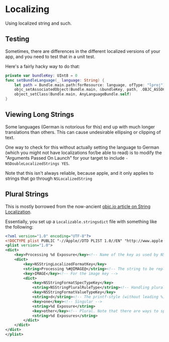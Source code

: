 # Localizing

Using localized string and such.

## Testing

Sometimes, there are differences in the different localized versions of your app, and you need to test that in a unit test.

Here's a fairly hacky way to do that:

```swift
private var bundleKey: UInt8 = 0
func setBundleLanguage(_ language: String) {
    let path = Bundle.main.path(forResource: language, ofType: "lproj")
    objc_setAssociatedObject(Bundle.main, &bundleKey, path, .OBJC_ASSOCIATION_RETAIN_NONATOMIC)
    object_setClass(Bundle.main, AnyLanguageBundle.self)
}
```

## Viewing Long Strings

Some languages (German is notorious for this) end up with much longer translations than others. This can cause undesirable ellipsing or clipping of text.

One way to check for this without actually setting the language to German (which you might not have localizations for/be able to read) is to modify the "Arguments Passed On Launch" for your target to include `-NSDoubleLocalizedStrings YES`.

Note that this isn't always reliable, because apple, and it only applies to strings that go through `NSLocalizedString`

## Plural Strings

This is mostly borrowed from the now-ancient [objc.io article on String Localization](https://www.objc.io/issues/9-strings/string-localization/#plural-and-gender-support).

Essentially, you set up a `Localizable.stringsdict` file with something like the following:

```xml
<?xml version="1.0" encoding="UTF-8"?>
<!DOCTYPE plist PUBLIC "-//Apple//DTD PLIST 1.0//EN" "http://www.apple.com/DTDs/PropertyList-1.0.dtd">
<plist version="1.0">
<dict>
	<key>Processing %d Exposure</key><!-- Name of the key as used by NSLocalizedString -->
	<dict>
		<key>NSStringLocalizedFormatKey</key>
		<string>Processing %#@IMAGE@</string><!-- The string to be replaced, with the %#@IMAGE@ defining `IMAGE` to be a variable. You can have multiple variables. -->
		<key>IMAGE</key><!-- For the image key -->
		<dict>
			<key>NSStringFormatSpecTypeKey</key>
			<string>NSStringPluralRuleType</string><!-- Handling plurals -->
			<key>NSStringFormatValueTypeKey</key>
			<string>d</string><!-- The printf-style (without leading %) key -->
			<key>one</key><!-- Singular -->
			<string>%d Exposure</string>
			<key>other</key><!-- Plural. Note that there are ways to specify 0, two, many, few, etc. -->
			<string>%d Exposures</string>
		</dict>
	</dict>
</dict>
</plist>
```
